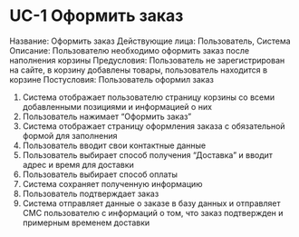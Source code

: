 # **UC-1 Оформить заказ**
Название: Оформить заказ
Действующие лица: Пользователь, Система
Описание: Пользователю необходимо оформить заказ после наполнения корзины
Предусловия: Пользователь не зарегистрирован на сайте, в корзину добавлены товары, пользователь находится в корзине
Постусловия: Пользователь оформил заказ

1. Система отображает пользователю страницу корзины со всеми добавленными позициями и информацией о них
1. Пользователь нажимает “Оформить заказ”
1. Система отображает страницу оформления заказа с обязательной формой для заполнения
1. Пользователь вводит свои контактные данные
1. Пользователь выбирает способ получения “Доставка” и вводит адрес и время для доставки 
1. Пользователь выбирает способ оплаты 
1. Система сохраняет полученную информацию
1. Пользователь подтверждает заказ
1. Система отправляет данные о заказе в базу данных и отправляет СМС пользователю с информаций о том, что заказ подтвержден и примерным временем доставки
